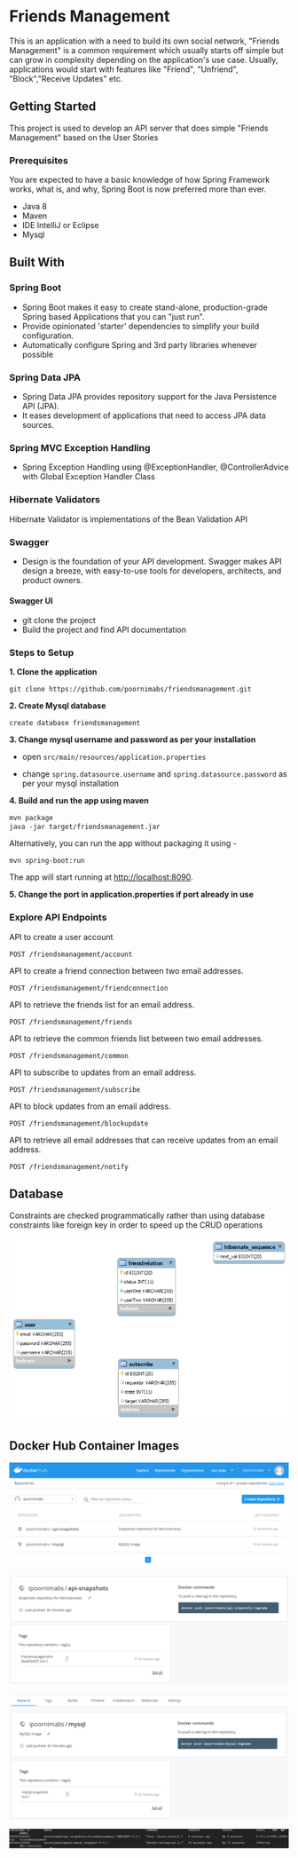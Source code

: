 
# Friends Management

This is an application with a need to build its own social network, "Friends Management" is a common requirement 
which usually starts off simple but can grow in complexity depending on the application's use case.
Usually, applications would start with features like "Friend", "Unfriend", "Block","Receive Updates" etc.

## Getting Started

This project is used to develop an API server that does simple "Friends Management" based on the User Stories

### Prerequisites

You are expected to have a basic knowledge of how Spring Framework works, what is, and why, Spring Boot is now preferred more than ever.

* Java 8
* Maven
* IDE IntelliJ or Eclipse
* Mysql

## Built With

### Spring Boot
* Spring Boot makes it easy to create stand-alone, production-grade Spring based Applications that you can "just run".
* Provide opinionated 'starter' dependencies to simplify your build configuration. 
* Automatically configure Spring and 3rd party libraries whenever possible

### Spring Data JPA
* Spring Data JPA provides repository support for the Java Persistence API (JPA). 
* It eases development of applications that need to access JPA data sources.

### Spring MVC Exception Handling
*  Spring Exception Handling using @ExceptionHandler, @ControllerAdvice with Global Exception Handler Class

### Hibernate Validators
Hibernate Validator is implementations of the Bean Validation API

### Swagger
* Design is the foundation of your API development. Swagger makes API design a breeze,
 with easy-to-use tools for developers, architects, and product owners.
 #### Swagger UI
 * git clone the project 
 * Build the project and find API documentation 

### Steps to Setup

**1. Clone the application**

```
git clone https://github.com/poornimabs/friendsmanagement.git
```

**2. Create Mysql database**

```
create database friendsmanagement
```

**3. Change mysql username and password as per your installation**

+ open `src/main/resources/application.properties`

+ change `spring.datasource.username` and `spring.datasource.password` as per your mysql installation

**4. Build and run the app using maven**

```
mvn package
java -jar target/friendsmanagement.jar
```

Alternatively, you can run the app without packaging it using -

```
mvn spring-boot:run
```

The app will start running at <http://localhost:8090>.

**5. Change the port in application.properties if port already in use**

### Explore API Endpoints

API to create a user account 
```
POST /friendsmanagement/account
```
API to create a friend connection between two email addresses.
```
POST /friendsmanagement/friendconnection
```
    
API to retrieve the friends list for an email address.    
```
POST /friendsmanagement/friends
```
    
API to retrieve the common friends list between two email addresses.  
```
POST /friendsmanagement/common
``` 

API to subscribe to updates from an email address. 
```
POST /friendsmanagement/subscribe
``` 

API to block updates from an email address.  
```
POST /friendsmanagement/blockupdate
```  

API to retrieve all email addresses that can receive updates from an email address.   
```
POST /friendsmanagement/notify
```  
    
    
## Database

Constraints are checked programmatically rather than using database constraints 
like foreign key in order to speed up the CRUD operations

![DB ER Diagram](https://github.com/poornimabs/friendsmanagement//blob/master/DB_DESIGN.png)

## Docker Hub Container Images

![Repositories](https://github.com/poornimabs/friendsmanagement//blob/master/Repositories_Docker.PNG)

![API Repository](https://github.com/poornimabs/friendsmanagement//blob/master/API_repository.PNG)

![MySQL Repository](https://github.com/poornimabs/friendsmanagement//blob/master/MYSql_repository.PNG)

![Containers](https://github.com/poornimabs/friendsmanagement//blob/master/DockerContainers.PNG)







